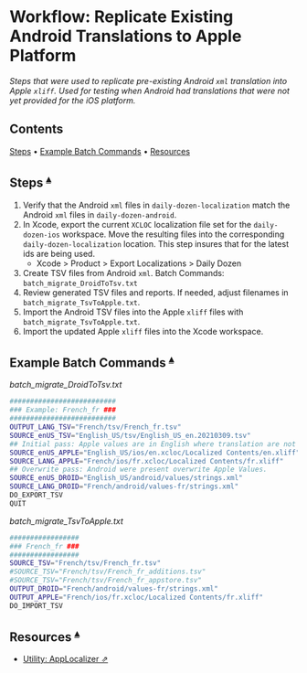# Workflow: Replicate Existing Android Translations to Apple Platform

_Steps that were used to replicate pre-existing Android `xml` translation into Apple `xliff`. Used for testing when Android had translations that were not yet provided for the iOS platform._

## Contents <a id="contents"></a>
[Steps](#steps-) •
[Example Batch Commands](#example-batch-commands-) •
[Resources](#resources-)

## Steps <a id="steps-"></a><sup>[▴](#contents)</sup>

1. Verify that the Android `xml` files in `daily-dozen-localization` match the Android `xml` files in `daily-dozen-android`. 
2. In Xcode, export the current `XCLOC` localization file set for the `daily-dozen-ios` workspace.  Move the resulting files into the corresponding `daily-dozen-localization` location. This step insures that for the latest ids are being used.
    * Xcode > Product > Export Localizations > Daily Dozen
3. Create TSV files from Android `xml`. Batch Commands: `batch_migrate_DroidToTsv.txt`
4. Review generated TSV files and reports. If needed, adjust filenames in `batch_migrate_TsvToApple.txt`.
5. Import the Android TSV files into the Apple `xliff` files with `batch_migrate_TsvToApple.txt`.
6. Import the updated Apple `xliff` files into the Xcode workspace.


## Example Batch Commands <a id="example-batch-commands-"></a><sup>[▴](#contents)</sup>

_batch_migrate_DroidToTsv.txt_

``` sh
##########################
### Example: French_fr ###
##########################
OUTPUT_LANG_TSV="French/tsv/French_fr.tsv"
SOURCE_enUS_TSV="English_US/tsv/English_US_en.20210309.tsv"
## Initial pass: Apple values are in English where translation are not in-place.
SOURCE_enUS_APPLE="English_US/ios/en.xcloc/Localized Contents/en.xliff" 
SOURCE_LANG_APPLE="French/ios/fr.xcloc/Localized Contents/fr.xliff"
## Overwrite pass: Android were present overwrite Apple Values.
SOURCE_enUS_DROID="English_US/android/values/strings.xml"
SOURCE_LANG_DROID="French/android/values-fr/strings.xml"
DO_EXPORT_TSV
QUIT
```

_batch_migrate_TsvToApple.txt_

``` sh
#################
### French_fr ###
#################
SOURCE_TSV="French/tsv/French_fr.tsv"
#SOURCE_TSV="French/tsv/French_fr_additions.tsv"
#SOURCE_TSV="French/tsv/French_fr_appstore.tsv"
OUTPUT_DROID="French/android/values-fr/strings.xml"
OUTPUT_APPLE="French/ios/fr.xcloc/Localized Contents/fr.xliff"
DO_IMPORT_TSV
```

## Resources <a id="resources-"></a><sup>[▴](#contents)</sup>

* [Utility: AppLocalizer ⇗](../Utilities/AppLocalizerLib/README.md)

